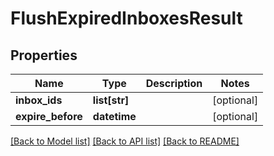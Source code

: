 # FlushExpiredInboxesResult

## Properties
Name | Type | Description | Notes
------------ | ------------- | ------------- | -------------
**inbox_ids** | **list[str]** |  | [optional] 
**expire_before** | **datetime** |  | [optional] 

[[Back to Model list]](../README#documentation-for-models) [[Back to API list]](../README#documentation-for-api-endpoints) [[Back to README]](../README)


